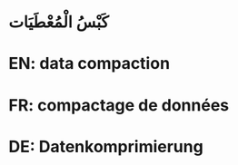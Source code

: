 # كَبْسُ الْمُعْطَيَات

# EN: data compaction

# FR: compactage de données

# DE: Datenkomprimierung
